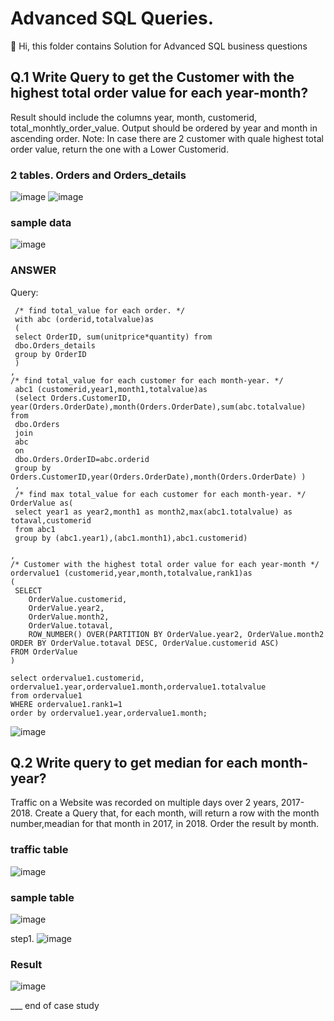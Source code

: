 # Advanced SQL Queries.
👋 Hi, this folder contains Solution for Advanced SQL business questions



## Q.1 Write Query to get the Customer with the highest total order value for each year-month?

Result should include the columns year, month, customerid, total_monhtly_order_value.
Output should be ordered by year and month in ascending order.
Note: In case there are 2 customer with quale highest total order value, return the one with a Lower Customerid.

### 2 tables. Orders and Orders_details
![image](https://user-images.githubusercontent.com/50954720/213547288-f69a314d-7c03-4875-a416-2d54f180eca8.png) ![image](https://user-images.githubusercontent.com/50954720/213547583-222b0d2b-5c82-4903-91ba-db41dd4917b7.png)

### sample data

![image](https://user-images.githubusercontent.com/50954720/213548338-6ea30e69-1622-4543-9869-d807754964b2.png)

### ANSWER

Query:
```
 /* find total_value for each order. */
 with abc (orderid,totalvalue)as
 (
 select OrderID, sum(unitprice*quantity) from 
 dbo.Orders_details
 group by OrderID
 )
, 
/* find total_value for each customer for each month-year. */
 abc1 (customerid,year1,month1,totalvalue)as
 (select Orders.CustomerID, year(Orders.OrderDate),month(Orders.OrderDate),sum(abc.totalvalue) from
 dbo.Orders
 join
 abc
 on
 dbo.Orders.OrderID=abc.orderid
 group by Orders.CustomerID,year(Orders.OrderDate),month(Orders.OrderDate) )
 ,
 /* find max total_value for each customer for each month-year. */
OrderValue as(
 select year1 as year2,month1 as month2,max(abc1.totalvalue) as totaval,customerid
 from abc1
 group by (abc1.year1),(abc1.month1),abc1.customerid)

,
/* Customer with the highest total order value for each year-month */
ordervalue1 (customerid,year,month,totalvalue,rank1)as
(
 SELECT 
    OrderValue.customerid,
    OrderValue.year2,
    OrderValue.month2,
    OrderValue.totaval,
	ROW_NUMBER() OVER(PARTITION BY OrderValue.year2, OrderValue.month2 ORDER BY OrderValue.totaval DESC, OrderValue.customerid ASC) 
FROM OrderValue
)

select ordervalue1.customerid, ordervalue1.year,ordervalue1.month,ordervalue1.totalvalue 
from ordervalue1 
WHERE ordervalue1.rank1=1
order by ordervalue1.year,ordervalue1.month;

```
 ![image](https://user-images.githubusercontent.com/50954720/213549948-6d890dc9-0cb0-48ae-b0e2-8b8d16d124c2.png)
 
 
## Q.2 Write query to get median for each month-year?
Traffic on a Website was recorded on multiple days over 2 years, 2017-2018. Create a Query that, for each month, will return a row with the month number,meadian for that month in 2017, in 2018. Order the result by month. 

### traffic table
![image](https://user-images.githubusercontent.com/50954720/213551519-916cdb05-658e-4502-8d04-f51e99eb3c9b.png)

### sample table
![image](https://user-images.githubusercontent.com/50954720/213551717-190ba05f-b6b1-4516-b27b-54160ed39aca.png)

step1. ![image](https://user-images.githubusercontent.com/50954720/213552270-f7b6d6f5-796a-4dbc-94e6-eea43ccbe31c.png)

### Result
![image](https://user-images.githubusercontent.com/50954720/213552658-29b424fe-55a2-4f69-bf42-3f21be3c2e93.png)


___ end of case study
